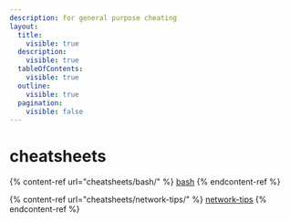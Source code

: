 ```yaml
---
description: for general purpose cheating
layout:
  title:
    visible: true
  description:
    visible: true
  tableOfContents:
    visible: true
  outline:
    visible: true
  pagination:
    visible: false
---
```


# cheatsheets

{% content-ref url="cheatsheets/bash/" %}
[bash](cheatsheets/bash/)
{% endcontent-ref %}

{% content-ref url="cheatsheets/network-tips/" %}
[network-tips](cheatsheets/network-tips/)
{% endcontent-ref %}

